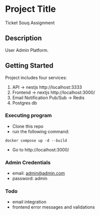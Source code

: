 # Project Title

Ticket Souq Assignment

## Description

User Admin Platform.

## Getting Started

Project includes four services:

1. API -> nestjs http://localhost:3333
2. Frontend -> nextjs http://localhost:3000/
3. Email Notification Pub/Sub -> Redis
4. Postgres db

### Executing program

- Clone this repo
- run the following command:

```
docker compose up -d --build
```

- Go to http://localhost:3000/

### Admin Credentials

- email: admin@admin.com
- password: admin

### Todo

- email integration
- frontend error messages and validations
